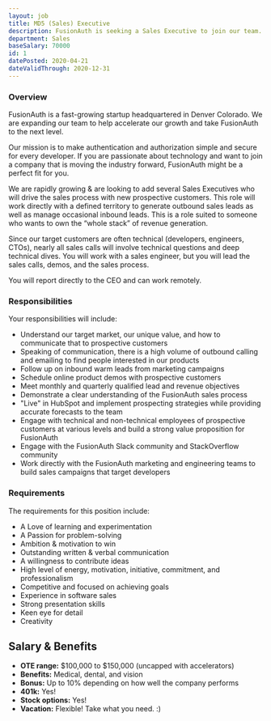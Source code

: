 ```yaml
---
layout: job
title: MD5 (Sales) Executive
description: FusionAuth is seeking a Sales Executive to join our team. Learn about this position and apply today.
department: Sales
baseSalary: 70000
id: 1
datePosted: 2020-04-21
dateValidThrough: 2020-12-31
---
```


### Overview

FusionAuth is a fast-growing startup headquartered in Denver Colorado. We are expanding our team to help accelerate our growth and take FusionAuth to the next level.

Our mission is to make authentication and authorization simple and secure for every developer. If you are passionate about technology and want to join a company that is moving the industry forward, FusionAuth might be a perfect fit for you.

We are rapidly growing & are looking to add several Sales Executives who will drive the sales process with new prospective customers. This role will work directly with a defined territory to generate outbound sales leads as well as manage occasional inbound leads. This is a role suited to someone who wants to own the “whole stack” of revenue generation.

Since our target customers are often technical (developers, engineers, CTOs), nearly all sales calls will involve technical questions and deep technical dives. You will work with a sales engineer, but you will lead the sales calls, demos, and the sales process.

You will report directly to the CEO and can work remotely.

### Responsibilities

Your responsibilities will include:
* Understand our target market, our unique value, and how to communicate that to prospective customers
* Speaking of communication, there is a high volume of outbound calling and emailing to find people interested in our products
* Follow up on inbound warm leads from marketing campaigns
* Schedule online product demos with prospective customers
* Meet monthly and quarterly qualified lead and revenue objectives
* Demonstrate a clear understanding of the FusionAuth sales process
* "Live" in HubSpot and implement prospecting strategies while providing accurate forecasts to the team
* Engage with technical and non-technical employees of prospective customers at various levels and build a strong value proposition for FusionAuth
* Engage with the FusionAuth Slack community and StackOverflow community
* Work directly with the FusionAuth marketing and engineering teams to build sales campaigns that target developers

### Requirements

The requirements for this position include:

* A Love of learning and experimentation
* A Passion for problem-solving
* Ambition & motivation to win
* Outstanding written & verbal communication
* A willingness to contribute ideas
* High level of energy, motivation, initiative, commitment, and professionalism
* Competitive and focused on achieving goals
* Experience in software sales
* Strong presentation skills
* Keen eye for detail
* Creativity

## Salary & Benefits

* **OTE range:** $100,000 to $150,000 (uncapped with accelerators)
* **Benefits:** Medical, dental, and vision
* **Bonus:** Up to 10% depending on how well the company performs
* **401k:** Yes!
* **Stock options:** Yes!
* **Vacation:** Flexible! Take what you need. :)
